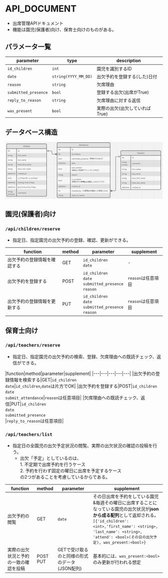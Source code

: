 # API_DOCUMENT
- 出席管理APIドキュメント
- 機能は園児(保護者)向け、保育士向けのものがある。

## パラメータ一覧

|parameter|type|description|
---|---|---
|`id_children`|`int`|園児を識別するID|
|`date`|`string(YYYY_MM_DD)`|出欠予約を登録する(した)日付|
|`reason`|`string`|欠席理由|
|`submitted_presence`|`bool`|登録する出欠(出席がTrue)|
|`reply_to_reason`|`string`|欠席理由に対する返信|
|`was_present`|`bool`|実際の出欠(出欠していればTrue)|

## データベース構造
![ER図](image/ER.png)

## 園児(保護者)向け

### `/api/children/reserve` 
- 指定日、指定園児の出欠予約の登録、確認、更新ができる。

|function|method|parameter|supplement|
---|---|---|---
|出欠予約の登録情報を確認する|GET|`id_children`<br>`date`|-|
|出欠予約を登録する|POST|`id_children`<br>`date`<br> `submitted_presence`<br>`reason`|`reason`は任意項目|
|出欠予約の登録情報を更新する|PUT|`id_children`<br>`date`<br>`submitted_presence`<br>`reason`|`reason`は任意項目|

## 保育士向け
### `/api/teachers/reserve`
- 指定日、指定園児の出欠予約の検索、登録、欠席理由への既読チェック、返信ができる。

|function|method|parameter|supplement|
|---|---|---|---|---|
|出欠予約の登録情報を検索する|GET|`id_children`<br>`date`|`id_children`,`date`は片方でOK|
|出欠予約を登録する|POST|`id_children`<br>`date`<br> `submit_attendance`|`reason`は任意項目|
|欠席理由への既読チェック、返信|PUT|`id_children`<br>`date`<br>`submitted_presence`<br>|`reply_to_reason`は任意項目|

### `/api/teachers/list`
- 指定日の全園児の出欠予定状況の閲覧、実際の出欠状況の確認の投稿を行う。
  - 出欠「予定」としているのは、<br>1. 不定期で出席予約を行うケース<br>2. 予約を行わず固定の曜日に出席を予定するケース<br>の2つがあることを考慮しているからである。

|function|method|parameter|supplement|
---|---|---|---
|出欠予約の閲覧|GET|`date`|その日出席を予約をしている園児&毎週その曜日に出席することになっている園児の出欠状況が**jsonから成る配列**として返却される。<br>`[{'id_children':<int>,'first_name': <string>, 'last_name': <string>, 'attend': <bool>(その日の出欠予定), was_present:<bool>}`|
|実際の出欠状況と予約の一致の確認を投稿|POST<br>PUT|GETで受け取るのと同様の形式のデータ(JSON配列)|基本的には、`was_present:<bool>`のみ更新が行われる想定|
